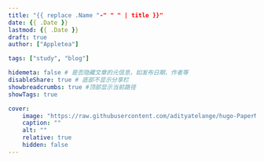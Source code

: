```yaml
---
title: "{{ replace .Name "-" " " | title }}"
date: {{ .Date }}
lastmod: {{ .Date }}
draft: true
author: ["Appletea"]

tags: ["study", "blog"]

hidemeta: false # 是否隐藏文章的元信息，如发布日期、作者等
disableShare: true # 底部不显示分享栏
showbreadcrumbs: true #顶部显示当前路径
showTags: true

cover:
    image: "https://raw.githubusercontent.com/adityatelange/hugo-PaperMod/exampleSite/content/posts/papermod/papermod-features/images/homeinfo.jpg"
    caption: ""
    alt: ""
    relative: true
    hidden: false
---
```

